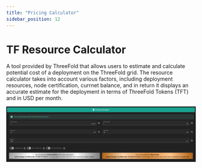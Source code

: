 ```yaml
---
title: "Pricing Calculator"
sidebar_position: 12
---
```


# TF Resource Calculator

A tool provided by ThreeFold that allows users to estimate and calculate potential cost of a deployment on the ThreeFold grid. The resource calculator takes into account various factors, including deployment resources, node certification, currnet balance, and in return it displays an accurate estimate for the deployment in terms of ThreeFold Tokens (TFT) and in USD per month.


![](./img/pricing_calculator.png)